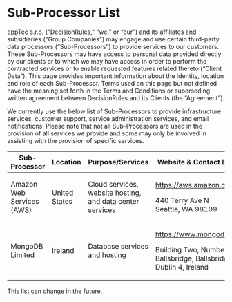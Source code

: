 # Sub-Processor List

eppTec s.r.o. (“DecisionRules,” “we,” or “our”) and its affiliates and subsidiaries (“Group Companies”) may engage and use certain third-party data processors (“Sub-Processors”) to provide services to our customers. These Sub-Processors may have access to personal data provided directly by our clients or to which we may have access in order to perform the contracted services or to enable requested features related thereto (“Client Data”).  This page provides important information about the identity, location and role of each Sub-Processor. Terms used on this page but not defined have the meaning set forth in the Terms and Conditions or superseding written agreement between DecisionRules and its Clients (the “Agreement”).

We currently use the below list of Sub-Processors to provide infrastructure services, customer support, service administration services, and email notifications. Please note that not all Sub-Processors are used in the provision of all services we provide and some may only be involved in assisting with the provision of specific services.



| Sub-Processor             | Location      | Purpose/Services	                                         | Website & Contact Details                                                                                                                         |
| ------------------------- | ------------- | --------------------------------------------------------- | ------------------------------------------------------------------------------------------------------------------------------------------------- |
| Amazon Web Services (AWS) | United States | Cloud services, website hosting, and data center services | <p><a href="https://aws.amazon.com/">https://aws.amazon.com</a></p><p>440 Terry Ave N<br>Seattle, WA 98109</p>                                    |
| MongoDB Limited           |  Ireland      | Database services and hosting                             | <p><a href="https://www.mongodb.com/">https://www.mongodb.com/</a></p><p>Building Two, Number One Ballsbridge, Ballsbridge, Dublin 4, Ireland</p> |

This list can change in the future.
